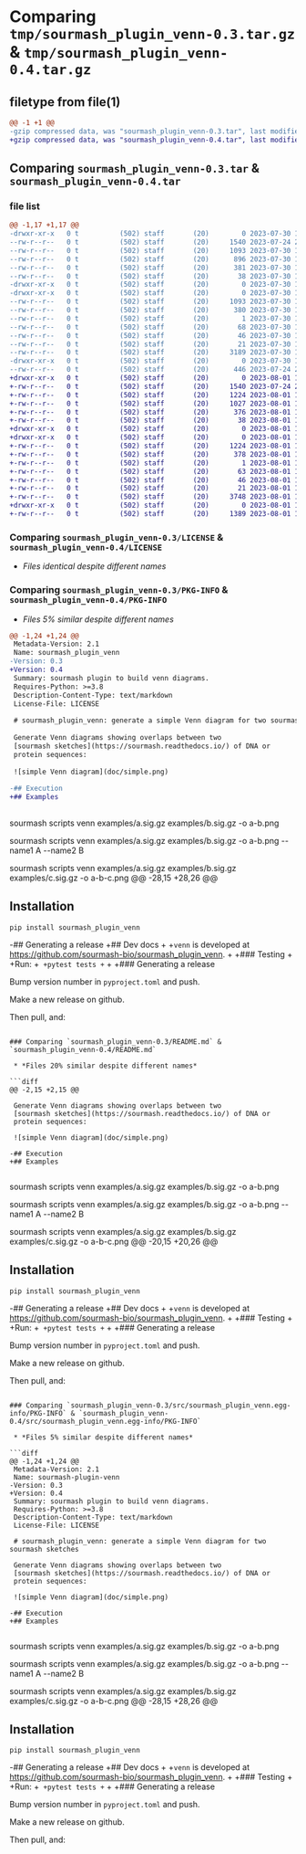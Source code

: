 # Comparing `tmp/sourmash_plugin_venn-0.3.tar.gz` & `tmp/sourmash_plugin_venn-0.4.tar.gz`

## filetype from file(1)

```diff
@@ -1 +1 @@
-gzip compressed data, was "sourmash_plugin_venn-0.3.tar", last modified: Sun Jul 30 10:35:07 2023, max compression
+gzip compressed data, was "sourmash_plugin_venn-0.4.tar", last modified: Tue Aug  1 14:24:58 2023, max compression
```

## Comparing `sourmash_plugin_venn-0.3.tar` & `sourmash_plugin_venn-0.4.tar`

### file list

```diff
@@ -1,17 +1,17 @@
-drwxr-xr-x   0 t          (502) staff       (20)        0 2023-07-30 10:35:07.121432 sourmash_plugin_venn-0.3/
--rw-r--r--   0 t          (502) staff       (20)     1540 2023-07-24 20:57:14.000000 sourmash_plugin_venn-0.3/LICENSE
--rw-r--r--   0 t          (502) staff       (20)     1093 2023-07-30 10:35:07.121286 sourmash_plugin_venn-0.3/PKG-INFO
--rw-r--r--   0 t          (502) staff       (20)      896 2023-07-30 10:32:56.000000 sourmash_plugin_venn-0.3/README.md
--rw-r--r--   0 t          (502) staff       (20)      381 2023-07-30 10:32:14.000000 sourmash_plugin_venn-0.3/pyproject.toml
--rw-r--r--   0 t          (502) staff       (20)       38 2023-07-30 10:35:07.121723 sourmash_plugin_venn-0.3/setup.cfg
-drwxr-xr-x   0 t          (502) staff       (20)        0 2023-07-30 10:35:07.116501 sourmash_plugin_venn-0.3/src/
-drwxr-xr-x   0 t          (502) staff       (20)        0 2023-07-30 10:35:07.118886 sourmash_plugin_venn-0.3/src/sourmash_plugin_venn.egg-info/
--rw-r--r--   0 t          (502) staff       (20)     1093 2023-07-30 10:35:07.000000 sourmash_plugin_venn-0.3/src/sourmash_plugin_venn.egg-info/PKG-INFO
--rw-r--r--   0 t          (502) staff       (20)      380 2023-07-30 10:35:07.000000 sourmash_plugin_venn-0.3/src/sourmash_plugin_venn.egg-info/SOURCES.txt
--rw-r--r--   0 t          (502) staff       (20)        1 2023-07-30 10:35:07.000000 sourmash_plugin_venn-0.3/src/sourmash_plugin_venn.egg-info/dependency_links.txt
--rw-r--r--   0 t          (502) staff       (20)       68 2023-07-30 10:35:07.000000 sourmash_plugin_venn-0.3/src/sourmash_plugin_venn.egg-info/entry_points.txt
--rw-r--r--   0 t          (502) staff       (20)       46 2023-07-30 10:35:07.000000 sourmash_plugin_venn-0.3/src/sourmash_plugin_venn.egg-info/requires.txt
--rw-r--r--   0 t          (502) staff       (20)       21 2023-07-30 10:35:07.000000 sourmash_plugin_venn-0.3/src/sourmash_plugin_venn.egg-info/top_level.txt
--rw-r--r--   0 t          (502) staff       (20)     3189 2023-07-30 10:27:30.000000 sourmash_plugin_venn-0.3/src/sourmash_plugin_venn.py
-drwxr-xr-x   0 t          (502) staff       (20)        0 2023-07-30 10:35:07.120251 sourmash_plugin_venn-0.3/tests/
--rw-r--r--   0 t          (502) staff       (20)      446 2023-07-24 20:57:14.000000 sourmash_plugin_venn-0.3/tests/test_sourmash_plugin.py
+drwxr-xr-x   0 t          (502) staff       (20)        0 2023-08-01 14:24:58.519613 sourmash_plugin_venn-0.4/
+-rw-r--r--   0 t          (502) staff       (20)     1540 2023-07-24 20:57:14.000000 sourmash_plugin_venn-0.4/LICENSE
+-rw-r--r--   0 t          (502) staff       (20)     1224 2023-08-01 14:24:58.519462 sourmash_plugin_venn-0.4/PKG-INFO
+-rw-r--r--   0 t          (502) staff       (20)     1027 2023-08-01 14:23:47.000000 sourmash_plugin_venn-0.4/README.md
+-rw-r--r--   0 t          (502) staff       (20)      376 2023-08-01 14:23:52.000000 sourmash_plugin_venn-0.4/pyproject.toml
+-rw-r--r--   0 t          (502) staff       (20)       38 2023-08-01 14:24:58.519671 sourmash_plugin_venn-0.4/setup.cfg
+drwxr-xr-x   0 t          (502) staff       (20)        0 2023-08-01 14:24:58.518092 sourmash_plugin_venn-0.4/src/
+drwxr-xr-x   0 t          (502) staff       (20)        0 2023-08-01 14:24:58.518975 sourmash_plugin_venn-0.4/src/sourmash_plugin_venn.egg-info/
+-rw-r--r--   0 t          (502) staff       (20)     1224 2023-08-01 14:24:58.000000 sourmash_plugin_venn-0.4/src/sourmash_plugin_venn.egg-info/PKG-INFO
+-rw-r--r--   0 t          (502) staff       (20)      378 2023-08-01 14:24:58.000000 sourmash_plugin_venn-0.4/src/sourmash_plugin_venn.egg-info/SOURCES.txt
+-rw-r--r--   0 t          (502) staff       (20)        1 2023-08-01 14:24:58.000000 sourmash_plugin_venn-0.4/src/sourmash_plugin_venn.egg-info/dependency_links.txt
+-rw-r--r--   0 t          (502) staff       (20)       63 2023-08-01 14:24:58.000000 sourmash_plugin_venn-0.4/src/sourmash_plugin_venn.egg-info/entry_points.txt
+-rw-r--r--   0 t          (502) staff       (20)       46 2023-08-01 14:24:58.000000 sourmash_plugin_venn-0.4/src/sourmash_plugin_venn.egg-info/requires.txt
+-rw-r--r--   0 t          (502) staff       (20)       21 2023-08-01 14:24:58.000000 sourmash_plugin_venn-0.4/src/sourmash_plugin_venn.egg-info/top_level.txt
+-rw-r--r--   0 t          (502) staff       (20)     3748 2023-08-01 14:23:47.000000 sourmash_plugin_venn-0.4/src/sourmash_plugin_venn.py
+drwxr-xr-x   0 t          (502) staff       (20)        0 2023-08-01 14:24:58.519123 sourmash_plugin_venn-0.4/tests/
+-rw-r--r--   0 t          (502) staff       (20)     1389 2023-08-01 14:23:47.000000 sourmash_plugin_venn-0.4/tests/test_sourmash_venn.py
```

### Comparing `sourmash_plugin_venn-0.3/LICENSE` & `sourmash_plugin_venn-0.4/LICENSE`

 * *Files identical despite different names*

### Comparing `sourmash_plugin_venn-0.3/PKG-INFO` & `sourmash_plugin_venn-0.4/PKG-INFO`

 * *Files 5% similar despite different names*

```diff
@@ -1,24 +1,24 @@
 Metadata-Version: 2.1
 Name: sourmash_plugin_venn
-Version: 0.3
+Version: 0.4
 Summary: sourmash plugin to build venn diagrams.
 Requires-Python: >=3.8
 Description-Content-Type: text/markdown
 License-File: LICENSE
 
 # sourmash_plugin_venn: generate a simple Venn diagram for two sourmash sketches
 
 Generate Venn diagrams showing overlaps between two
 [sourmash sketches](https://sourmash.readthedocs.io/) of DNA or
 protein sequences:
 
 ![simple Venn diagram](doc/simple.png)
 
-## Execution
+## Examples
 
 ```
 sourmash scripts venn examples/a.sig.gz examples/b.sig.gz -o a-b.png
 
 sourmash scripts venn examples/a.sig.gz examples/b.sig.gz -o a-b.png --name1 A --name2 B
 
 sourmash scripts venn examples/a.sig.gz examples/b.sig.gz examples/c.sig.gz -o a-b-c.png 
@@ -28,15 +28,26 @@
 
 ## Installation
 
 ```
 pip install sourmash_plugin_venn
 ```
 
-## Generating a release
+## Dev docs
+
+`venn` is developed at https://github.com/sourmash-bio/sourmash_plugin_venn.
+
+### Testing
+
+Run:
+```
+pytest tests
+```
+
+### Generating a release
 
 Bump version number in `pyproject.toml` and push.
 
 Make a new release on github.
 
 Then pull, and:
```

### Comparing `sourmash_plugin_venn-0.3/README.md` & `sourmash_plugin_venn-0.4/README.md`

 * *Files 20% similar despite different names*

```diff
@@ -2,15 +2,15 @@
 
 Generate Venn diagrams showing overlaps between two
 [sourmash sketches](https://sourmash.readthedocs.io/) of DNA or
 protein sequences:
 
 ![simple Venn diagram](doc/simple.png)
 
-## Execution
+## Examples
 
 ```
 sourmash scripts venn examples/a.sig.gz examples/b.sig.gz -o a-b.png
 
 sourmash scripts venn examples/a.sig.gz examples/b.sig.gz -o a-b.png --name1 A --name2 B
 
 sourmash scripts venn examples/a.sig.gz examples/b.sig.gz examples/c.sig.gz -o a-b-c.png 
@@ -20,15 +20,26 @@
 
 ## Installation
 
 ```
 pip install sourmash_plugin_venn
 ```
 
-## Generating a release
+## Dev docs
+
+`venn` is developed at https://github.com/sourmash-bio/sourmash_plugin_venn.
+
+### Testing
+
+Run:
+```
+pytest tests
+```
+
+### Generating a release
 
 Bump version number in `pyproject.toml` and push.
 
 Make a new release on github.
 
 Then pull, and:
```

### Comparing `sourmash_plugin_venn-0.3/src/sourmash_plugin_venn.egg-info/PKG-INFO` & `sourmash_plugin_venn-0.4/src/sourmash_plugin_venn.egg-info/PKG-INFO`

 * *Files 5% similar despite different names*

```diff
@@ -1,24 +1,24 @@
 Metadata-Version: 2.1
 Name: sourmash-plugin-venn
-Version: 0.3
+Version: 0.4
 Summary: sourmash plugin to build venn diagrams.
 Requires-Python: >=3.8
 Description-Content-Type: text/markdown
 License-File: LICENSE
 
 # sourmash_plugin_venn: generate a simple Venn diagram for two sourmash sketches
 
 Generate Venn diagrams showing overlaps between two
 [sourmash sketches](https://sourmash.readthedocs.io/) of DNA or
 protein sequences:
 
 ![simple Venn diagram](doc/simple.png)
 
-## Execution
+## Examples
 
 ```
 sourmash scripts venn examples/a.sig.gz examples/b.sig.gz -o a-b.png
 
 sourmash scripts venn examples/a.sig.gz examples/b.sig.gz -o a-b.png --name1 A --name2 B
 
 sourmash scripts venn examples/a.sig.gz examples/b.sig.gz examples/c.sig.gz -o a-b-c.png 
@@ -28,15 +28,26 @@
 
 ## Installation
 
 ```
 pip install sourmash_plugin_venn
 ```
 
-## Generating a release
+## Dev docs
+
+`venn` is developed at https://github.com/sourmash-bio/sourmash_plugin_venn.
+
+### Testing
+
+Run:
+```
+pytest tests
+```
+
+### Generating a release
 
 Bump version number in `pyproject.toml` and push.
 
 Make a new release on github.
 
 Then pull, and:
```

